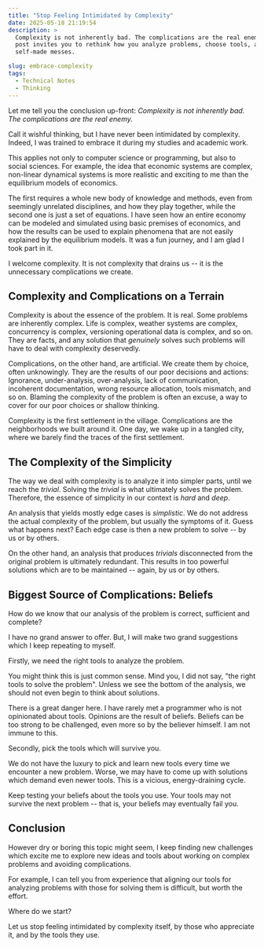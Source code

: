 ```yaml
---
title: "Stop Feeling Intimidated by Complexity"
date: 2025-05-18 21:19:54
description: >
  Complexity is not inherently bad. The complications are the real enemy. This
  post invites you to rethink how you analyze problems, choose tools, and avoid
  self-made messes.

slug: embrace-complexity
tags:
  - Technical Notes
  - Thinking
---
```


Let me tell you the conclusion up-front: _Complexity is not inherently bad. The
complications are the real enemy._

<!--more-->

Call it wishful thinking, but I have never been intimidated by complexity.
Indeed, I was trained to embrace it during my studies and academic work.

This applies not only to computer science or programming, but also to social
sciences. For example, the idea that economic systems are complex, non-linear
dynamical systems is more realistic and exciting to me than the equilibrium
models of economics.

The first requires a whole new body of knowledge and methods, even from
seemingly unrelated disciplines, and how they play together, while the second
one is just a set of equations. I have seen how an entire economy can be modeled
and simulated using basic premises of economics, and how the results can be used
to explain phenomena that are not easily explained by the equilibrium models. It
was a fun journey, and I am glad I took part in it.

I welcome complexity. It is not complexity that drains us -- it is the
unnecessary complications we create.

## Complexity and Complications on a Terrain

Complexity is about the essence of the problem. It is real. Some problems are
inherently complex. Life is complex, weather systems are complex, concurrency is
complex, versioning operational data is complex, and so on. They are facts, and
any solution that _genuinely_ solves such problems will have to deal with
complexity deservedly.

Complications, on the other hand, are artificial. We create them by choice,
often unknowingly. They are the results of our poor decisions and actions:
Ignorance, under-analysis, over-analysis, lack of communication, incoherent
documentation, wrong resource allocation, tools mismatch, and so on. Blaming the
complexity of the problem is often an excuse, a way to cover for our poor
choices or shallow thinking.

Complexity is the first settlement in the village. Complications are the
neighborhoods we built around it. One day, we wake up in a tangled city, where
we barely find the traces of the first settlement.

## The Complexity of the Simplicity

The way we deal with complexity is to analyze it into simpler parts, until we
reach the _trivial_. Solving the _trivial_ is what ultimately solves the
problem. Therefore, the essence of simplicity in our context is _hard_ and
_deep_.

An analysis that yields mostly edge cases is _simplistic_. We do not address the
actual complexity of the problem, but usually the symptoms of it. Guess what
happens next? Each edge case is then a new problem to solve -- by us or by
others.

On the other hand, an analysis that produces _trivials_ disconnected from the
original problem is ultimately redundant. This results in too powerful solutions
which are to be maintained -- again, by us or by others.

## Biggest Source of Complications: Beliefs

How do we know that our analysis of the problem is correct, sufficient and
complete?

I have no grand answer to offer. But, I will make two grand suggestions which I
keep repeating to myself.

Firstly, we need the right tools to analyze the problem.

You might think this is just common sense. Mind you, I did not say, "the right
tools to solve the problem". Unless we see the bottom of the analysis, we should
not even begin to think about solutions.

There is a great danger here. I have rarely met a programmer who is not
opinionated about tools. Opinions are the result of beliefs. Beliefs can be too
strong to be challenged, even more so by the believer himself. I am not immune
to this.

Secondly, pick the tools which will survive you.

We do not have the luxury to pick and learn new tools every time we encounter a
new problem. Worse, we may have to come up with solutions which demand even
newer tools. This is a vicious, energy-draining cycle.

Keep testing your beliefs about the tools you use. Your tools may not survive
the next problem -- that is, your beliefs may eventually fail you.

## Conclusion

However dry or boring this topic might seem, I keep finding new challenges which
excite me to explore new ideas and tools about working on complex problems and
avoiding complications.

For example, I can tell you from experience that aligning our tools for
analyzing problems with those for solving them is difficult, but worth the
effort.

Where do we start?

Let us stop feeling intimidated by complexity itself, by those who appreciate
it, and by the tools they use.
